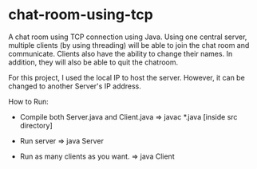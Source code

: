 # chat-room-using-tcp

A chat room using TCP connection using Java. Using one central server, multiple clients (by using threading) will be able to join the chat room and communicate. Clients also have the ability to change their names. In addition, they will also be able to quit the chatroom.

For this project, I used the local IP to host the server. However, it can be changed to another Server's IP address.

How to Run:

- Compile both Server.java and Client.java
	=> javac *.java [inside src directory]

- Run server
	=> java Server
	
- Run as many clients as you want. 
	=> java Client

